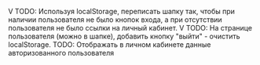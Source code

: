 V TODO: Используя localStorage, переписать шапку так, чтобы при наличии пользователя не было кнопок входа, а при отсутствии пользователя не было ссылки на личный кабинет.
V TODO: На странице пользователя (можно в шапке), добавить кнопку "выйти" - очистить localStorage.
TODO: Отображать в личном кабинете данные авторизованного пользователя